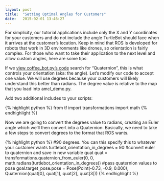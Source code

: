 ```yaml
---
layout: post
title:  "Setting Optimal Angles for Customers"
date:   2015-02-01 13:46:27
---
```


For simplicity, our tutorial applications include only the X and Y coordinates for your customers and do not include the angle TurtleBot should face when it arrives at the customer’s location. Keep in mind that ROS is developed for robots that work in 3D environments like drones, so orientation is fairly complex. For those who want to take their application to the next level and allow custom angles, here are some tips:

If we [view coffee_bot.py’s code](https://github.com/markwsilliman/turtlebot/blob/master/coffee_bot.py) search for “Quaternion”, this is what controls your orientation (aka: the angle). Let’s modify our code to accept one value. We will use degrees because your customers will likely understand this better than radians. The degree value is relative to the map that you load into amcl_demo.py.

Add two additional includes to your scripts:

{% highlight python %}
from tf import transformations
import math
{% endhighlight %}

Now we are going to convert the degrees value to radians, creating an Euler angle which we’ll then convert into a Quaternion. Basically, we need to take a few steps to convert degrees to the format that ROS wants.

{% highlight python %}
#90 degrees.  You can this specify this to whatever your customer wants
turtlebot_orientation_in_degrees = 90
#convert euler to quaternion and save in new variable quat
quat = transformations.quaternion_from_euler(0, 0, math.radians(turtlebot_orientation_in_degrees))
#pass quaternion values to pose
goal.target_pose.pose = Pose(Point(-0.73, -0.9, 0.000), Quaternion(quat[0], quat[1], quat[2], quat[3]))
{% endhighlight %}